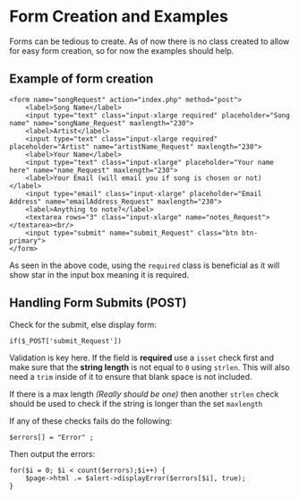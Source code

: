 # Form Creation and Examples #
Forms can be tedious to create. As of now there is no class created to allow for easy form creation, so for now the examples should help.

## Example of form creation ##
	<form name="songRequest" action="index.php" method="post">
		<label>Song Name</label>
		<input type="text" class="input-xlarge required" placeholder="Song name" name="songName_Request" maxlength="230">
		<label>Artist</label>
		<input type="text" class="input-xlarge required" placeholder="Artist" name="artistName_Request" maxlength="230">
		<label>Your Name</label>
		<input type="text" class="input-xlarge" placeholder="Your name here" name="name_Request" maxlength="230">
		<label>Your Email (will email you if song is chosen or not)</label>
		<input type="email" class="input-xlarge" placeholder="Email Address" name="emailAddress_Request" maxlength="230">
		<label>Anything to note?</label>
		<textarea rows="3" class="input-xlarge" name="notes_Request"></textarea><br/>
		<input type="submit" name="submit_Request" class="btn btn-primary">
	</form>

As seen in the above code, using the `required` class is beneficial as it will show star in the input box meaning it is required. 

## Handling Form Submits (POST) ##
Check for the submit, else display form:

    if($_POST['submit_Request'])

Validation is key here. If the field is **required** use a `isset` check first and make sure that the **string length** is not equal to `0` using `strlen`. This will also need a `trim` inside of it to ensure that blank space is not included.

If there is a max length *(Really should be one)* then another `strlen` check should be used to check if the string is longer than the set `maxlength`

If any of these checks fails do the following:

	$errors[] = "Error" ;

Then output the errors:

	for($i = 0; $i < count($errors);$i++) {
		$page->html .= $alert->displayError($errors[$i], true);
	}